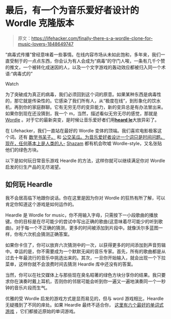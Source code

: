 # 最后，有一个为音乐爱好者设计的 Wordle 克隆版本

> 原文：<https://lifehacker.com/finally-there-s-a-wordle-clone-for-music-lovers-1848649747>

“病毒式传播”曾经意味着一些事情。在线内容市场从未如此饱和，多年来，我们一直受制于的一点点东西，你会认为有人会成为“病毒”的守门人唉，一条有几千个赞的推文，一个被转化成迷因的人，以及一个文字游戏的轰动效应都被归入同一个术语:“病毒式的”

Watch

为了突破成为真正的病毒，我们必须回到这个词的原意。如果某种东西是病毒性的，那它就是传染性的。它感染了我们所有人，从“极度在线”，到形象化的饮水机，再到你的家庭群聊。它有无穷无尽的变异能力，新的变异总是有办法冒出来。如果你到现在还没猜到，我一个 m，当然，描述看似无穷无尽的感觉，那就是 [Wordle](https://www.nytimes.com/games/wordle/index.html) 。对于它的最新突变，是时候让音乐爱好者们用[**heard le**](https://www.heardle.app/)大放异彩了。

在 Lifehacker，我们一直站在最好的 Wordle 变体的顶端。我们喜欢电影极客这个词。还有 [数学书呆子。](https://kotaku.com/wordle-clone-nerdle-free-word-game-puzzle-browser-math-1848547825) 和 [公交呆瓜。为音乐爱好者设计一个词只是时间问题。现在，任何基本上是人类的人-](https://kotaku.com/games-like-wordle-subwaydle-nyct-mta-best-routes-1848461481) [Shazam](https://www.shazam.com/home) 都有机会吹嘘 Wordle-style，又名张贴他们的绿色方块。

以下是如何玩日常音乐游戏 Heardle 的方法，这样你就可以继续满足你对 Wordle 启发的衍生产品的无尽渴望。

## 如何玩 Heardle

我不会居高临下地跟你说话。你在这里是因为你对 Wordle 的狂热有所了解，可以肯定你知道这个游戏是如何运作的。

Heardle 是 Wordle for music，你不用输入字母，只需按下一小段歌曲的播放键。你的目标是在尽可能少的尝试中写出正确的歌曲(这意味着尽可能少的听到歌曲)。对于每一个不正确的猜测，更多的时间被添加到片段中。就像沃尔多蓝图一样，你有六次机会猜测正确答案。

如果你卡住了，你可以放弃六次猜测中的一次，以获得更多的时间添加到声音剪辑中。幸运的是，你不需要成为一个默默无闻的音乐专家。首先，所有的歌曲都是从过去十年最流行的音乐中挑选出来的。其次，一旦你开始输入，就会出现一个下拉菜单，这样你就不会浪费时间去猜测 Heardle 库中还没有的答案。

当然，你可以在社交媒体上与那些现在臭名昭著的绿色方块分享你的结果。我只要求你在演奏时戴上耳机，否则你的邻居可能会听到你一遍又一遍地演奏同一个一秒钟的音乐片段而生气。

优雅的受 Wordle 启发的游戏方式是显而易见的，但与 word 游戏相比，Heardle 无疑搔到了不同的痒处。如果 Heardle 最终不适合你， [这里有六个最好的单词式游戏](https://lifehacker.com/6-wordle-esque-games-that-are-just-as-good-or-better-1848426197) ，它们都接近原始的单词游戏。